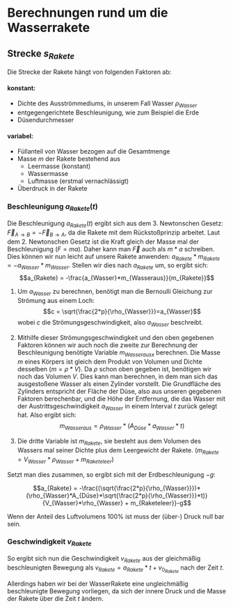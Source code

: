 
# Berechnungen rund um die Wasserrakete

## Strecke $s_{Rakete}$

Die Strecke der Rakete hängt von folgenden Faktoren ab:

#### konstant:

* Dichte des Ausströmmediums, in unserem Fall Wasser $\rho_{Wasser}$
* entgegengerichtete Beschleunigung, wie zum Beispiel die Erde
* Düsendurchmesser

#### variabel:

* Füllanteil von Wasser bezogen auf die Gesamtmenge
* Masse $m$ der Rakete bestehend aus
  * Leermasse  (konstant)
  * Wassermasse
  * Luftmasse (erstmal vernachlässigt)
* Überdruck in der Rakete
<!-- TODO Luftwiderstand gehört auch mit dazu -->

### Beschleunigung $a_{Rakete}(t)$

Die Beschleunigung $a_{Rakete}(t)$ ergibt sich aus dem 3. Newtonschen Gesetz: $\vec{F}_{A\rightarrow{B}} = -\vec{F}_{B\rightarrow{A}}$, da die Rakete mit dem Rückstoßprinzip arbeitet.
Laut dem 2. Newtonschen Gesetz ist die Kraft gleich der Masse mal der Beschleunigung ($F = ma$). Daher kann man $\vec{F}$ auch als $m*a$ schreiben. Dies können wir nun leicht auf unsere Rakete anwenden: $a_{Rakete}*m_{Rakete} = -a_{Wasser}*m_{Wasser}$. Stellen wir dies nach $a_{Rakete}$ um, so ergibt sich: $$a_{Rakete} = -\frac{a_{Wasser}*m_{Wasseraus}}{m_{Rakete}}$$

1. Um $a_{Wasser}$ zu berechnen, benötigt man die Bernoulli Gleichung zur Strömung aus einem Loch: $$c = \sqrt{\frac{2*p}{\rho_{Wasser}}}=a_{Wasser}$$ wobei $c$ die Strömungsgeschwindigkeit, also $a_{Wasser}$ beschreibt.

2. Mithilfe dieser Strömungsgeschwindigkeit und den oben gegebenen Faktoren können wir auch noch die zweite zur Berechnung der Beschleunigung benötigte Variable $m_{Wasserausx}$ berechnen. Die Masse $m$ eines Körpers ist gleich dem Produkt von Volumen und Dichte desselben ($m =  \rho * V$). Da $\rho$ schon oben gegeben ist, benötigen wir noch das Volumen $V$. Dies kann man berechnen, in dem man sich das ausgestoßene Wasser als einen Zylinder vorstellt. Die Grundfläche des Zylinders entspricht der Fläche der Düse, also aus unseren gegebenen Faktoren berechenbar, und die Höhe der Entfernung, die das Wasser mit der Austrittsgeschwindigkeit $a_{Wasser}$ in einem Interval $t$ zurück gelegt hat. Also ergibt sich:
$$m_{Wasseraus}=\rho_{Wasser}*(A_{Düse}*a_{Wasser}*t)$$

3. Die dritte Variable ist $m_{Rakete}$, sie besteht aus dem Volumen des Wassers mal seiner Dichte plus dem Leergewicht der Rakete. ($m_{Rakete} = V_{Wasser} * \rho_{Wasser} + m_{Raketeleer}$)

Setzt man dies zusammen, so ergibt sich mit der Erdbeschleunigung $-g$:

$$a_{Rakete} = -\frac{(\sqrt{\frac{2*p}{\rho_{Wasser}}})*(\rho_{Wasser}*A_{Düse}*\sqrt{\frac{2*p}{\rho_{Wasser}}}*t)}{V_{Wasser}*\rho_{Wasser} + m_{Raketeleer}}-g$$

Wenn der Anteil des Luftvolumens 100% ist muss der (über-) Druck null bar sein.

### Geschwindigkeit $v_{Rakete}$

So ergibt sich nun die Geschwindigkeit $v_{Rakete}$ aus der gleichmäßig beschleunigten Bewegung als $v_{Rakete} = a_{Rakete}*t + v_{0_{Rakete}}$ nach der Zeit $t$.

Allerdings haben wir bei der WasserRakete eine ungleichmäßig beschleunigte Bewegung vorliegen, da sich der innere Druck und die Masse der Rakete über die Zeit $t$ ändern.
